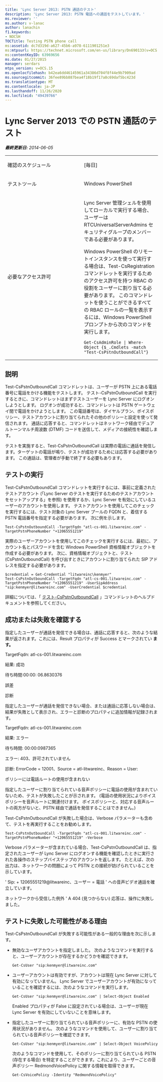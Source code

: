 ```yaml
---
title: 'Lync Server 2013: PSTN 通話のテスト'
description: 'Lync Server 2013: PSTN 電話への通話をテストしています。'
ms.reviewer: ''
ms.author: v-lanac
author: lanachin
f1.keywords:
- NOCSH
TOCTitle: Testing PSTN phone call
ms:assetid: dc7d319d-a627-45b6-a978-6111901251e3
ms:mtpsurl: https://technet.microsoft.com/en-us/library/Dn690133(v=OCS.15)
ms:contentKeyID: 63969656
ms.date: 01/27/2015
manager: serdars
mtps_version: v=OCS.15
ms.openlocfilehash: b42ea6dd46145961a34386d704f8f44e9b7909ad
ms.sourcegitcommit: 36fee89bb887bea4f18b19f17a8c69daf5bc423d
ms.translationtype: MT
ms.contentlocale: ja-JP
ms.lasthandoff: 11/26/2020
ms.locfileid: "49439766"
---
```

# <a name="testing-pstn-phone-call-in-lync-server-2013"></a>Lync Server 2013 での PSTN 通話のテスト

<div data-xmlns="http://www.w3.org/1999/xhtml">

<div class="topic" data-xmlns="http://www.w3.org/1999/xhtml" data-msxsl="urn:schemas-microsoft-com:xslt" data-cs="https://msdn.microsoft.com/">

<div data-asp="https://msdn2.microsoft.com/asp">



</div>

<div id="mainSection">

<div id="mainBody">

<span> </span>

_**最終更新日:** 2014-06-05_


<table>
<colgroup>
<col style="width: 50%" />
<col style="width: 50%" />
</colgroup>
<tbody>
<tr class="odd">
<td><p>確認のスケジュール</p></td>
<td><p>[毎日]</p></td>
</tr>
<tr class="even">
<td><p>テストツール</p></td>
<td><p>Windows PowerShell</p></td>
</tr>
<tr class="odd">
<td><p>必要なアクセス許可</p></td>
<td><p>Lync Server 管理シェルを使用してローカルで実行する場合、ユーザーは RTCUniversalServerAdmins セキュリティグループのメンバーである必要があります。</p>
<p>Windows PowerShell のリモートインスタンスを使って実行する場合は、Test-CsRegistration コマンドレットを実行するためのアクセス許可を持つ RBAC の役割をユーザーに割り当てる必要があります。 このコマンドレットを使うことができるすべての RBAC ロールの一覧を表示するには、Windows PowerShell プロンプトから次のコマンドを実行します。</p>
<pre><code>Get-CsAdminRole | Where-Object {$_.Cmdlets -match &quot;Test-CsPstnOutboundCall&quot;}</code></pre></td>
</tr>
</tbody>
</table>


<div>

## <a name="description"></a>説明

Test-CsPstnOutboundCall コマンドレットは、ユーザーが PSTN 上にある電話番号に電話をかける機能をテストします。 テスト-CsPstnOutboundCall を実行するときに、コマンドレットはまずテストユーザーを Lync Server にログオンしようとします。 ログオンが成功すると、コマンドレットは PSTN ゲートウェイ間で電話をかけようとします。 この電話番号は、ダイヤルプラン、ボイスポリシー、テストアカウントに割り当てられたその他のポリシーと設定を使って発信されます。 通話に応答すると、コマンドレットはネットワーク経由でデュアルトーンマルチ周波数 (DTMF) コードを送信して、メディアの接続性を確認します。

テストを実施すると、Test-CsPstnOutboundCall は実際の電話に通話を発信します。ターゲットの電話が鳴り、テストが成功するためには応答する必要があります。 この通話は、管理者が手動で終了する必要もあります。

</div>

<div>

## <a name="running-the-test"></a>テストの実行

Test-CsPstnOutboundCall コマンドレットを実行するには、事前に定義されたテストアカウント (「Lync Server のテストを実行するためのテストアカウントをセットアップする」を参照) を使用するか、Lync Server を有効にしているユーザーのアカウントを使用します。 テストアカウントを使用してこのチェックを実行するには、テスト対象の Lync Server プールの FQDN と、着信する PSTN 電話番号を指定する必要があります。 次に例を示します。

    Test-CsPstnOutboundCall -TargetFqdn "atl-cs-001.litwareinc.com" -TargetPstnPhoneNumber "+12065551219"

実際のユーザーアカウントを使用してこのチェックを実行するには、最初に、アカウント名とパスワードを含む Windows PowerShell 資格情報オブジェクトを作成する必要があります。 次に、資格情報オブジェクトと、テスト (CsPstnOutboundCall) を呼び出すときにアカウントに割り当てられた SIP アドレスを指定する必要があります。

    $credential = Get-Credential "litwareinc\kenmyer"
    Test-CsPstnOutboundCall -TargetFqdn "atl-cs-001.litwareinc.com" -TargetPstnPhoneNumber "+12065551219" -UserSipAddress "sip:kenmyer@litwareinc.com" -UserCredential $credential

詳細については、「 [テスト-CsPstnOutboundCall](https://docs.microsoft.com/powershell/module/skype/Test-CsPstnOutboundCall) 」コマンドレットのヘルプドキュメントを参照してください。

</div>

<div>

## <a name="determining-success-or-failure"></a>成功または失敗を確認する

指定したユーザーが通話を発信できる場合は、通話に応答すると、次のような結果が返されます。これには、Result プロパティが Success とマークされてい **ます。**

TargetFqdn: atl-cs-001.litwareinc.com

結果: 成功

待ち時間:00:00: 06.8630376

誤差

診断

指定したユーザーが通話を発信できない場合、または通話に応答しない場合は、結果が失敗として表示され、エラーと診断のプロパティに追加情報が記録されます。

TargetFqdn: atl-cs-001.litwareinc.com

結果: エラー

待ち時間: 00:00:0987365

エラー: 403、許可されていません

診断: ErrorCode = 12001、Source = atl-litwareinc、Reason = User:

ポリシーには電話ルートの使用が含まれない

指定したユーザーに割り当てられている音声ポリシーに電話の使用が含まれていないため、テストが失敗したことが示されます。 (電話の使用状況によりボイスポリシーを音声ルートに関連付けます。 ボイスポリシーと、対応する音声ルートの両方がないと、PSTN 経由で通話を発信することはできません。)

Test-CsPstnOutboundCall が失敗した場合は、Verbose パラメーターも含めて、テストを再実行することをお勧めします。

    Test-CsPstnOutboundCall -TargetFqdn "atl-cs-001.litwareinc.com" -TargetPstnPhoneNumber "+12065551219" -Verbose

Verbose パラメーターが含まれている場合、Test-CsPstnOutboundCall は、指定されたユーザーが Lync Server にログオンする機能を確認したときに実行された各操作のステップバイステップのアカウントを返します。 たとえば、次の出力は、ネットワークの問題によって PSTN との接続が妨げられていることを示しています。

' Sip: + 12065551219@litwareinc、ユーザー = 電話 ' への音声ビデオ通話を確立しています。

ネットワークから受信した例外 ' A 404 (見つからない) 応答は、操作に失敗しました。

</div>

<div>

## <a name="reasons-why-the-test-might-have-failed"></a>テストに失敗した可能性がある理由

Test-CsPstnOutboundCall が失敗する可能性がある一般的な理由を次に示します。

  - 無効なユーザアカウントを指定しました。 次のようなコマンドを実行すると、ユーザーアカウントが存在するかどうかを確認できます。
    
        Get-CsUser "sip:kenmyer@litwareinc.com"

  - ユーザーアカウントは有効ですが、アカウントは現在 Lync Server に対して有効になっていません。 Lync Server でユーザーアカウントが有効になっていることを確認するには、次のようなコマンドを実行します。
    
        Get-CsUser "sip:kenmyer@litwareinc.com" | Select-Object Enabled
    
    Enabled プロパティが False に設定されている場合は、ユーザーが現在 Lync Server を有効にしていないことを意味します。

  - 指定したユーザーに割り当てられている音声ポリシーに、有効な PSTN の使用状況がありません。 次のようなコマンドを使用して、ユーザーに割り当てられている音声ポリシーを確認できます。
    
        Get-CsUser "sip:kenmyer@litwareinc.com" | Select-Object VoicePolicy
    
    次のようなコマンドを使用して、そのポリシーに割り当てられている PSTN (存在する場合) を特定することができます。これにより、ユーザーごとの音声ポリシー RedmondVoicePolicy に関する情報を取得できます。
    
        Get-CsVoicePolicy -Identity "RedmondVoicePolicy"

</div>

</div>

<span> </span>

</div>

</div>

</div>

